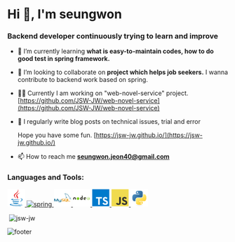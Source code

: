 <h1 align="left">Hi 👋, I'm seungwon</h1>
<h3 align="left">Backend developer continuously trying to learn and improve</h3>

- 🌱 I’m currently learning **what is easy-to-maintain codes, how to do good test in spring framework.**

- 👯 I’m looking to collaborate on **project which helps job seekers.** I wanna contribute to backend work based on spring.

- 👨‍💻 Currently I am working on "web-novel-service" project. [https://github.com/JSW-JW/web-novel-service](https://github.com/JSW-JW/web-novel-service)

- 📝 I regularly write blog posts on technical issues, trial and error
  
  Hope you have some fun. [https://jsw-jw.github.io/](https://jsw-jw.github.io/)

- 📫 How to reach me **seungwon.jeon40@gmail.com**

<p align="left">
</p>

<h3 align="left">Languages and Tools:</h3>
<p align="left"> 
  
  <a href="https://www.java.com" target="_blank" rel="noreferrer"> <img src="https://raw.githubusercontent.com/devicons/devicon/master/icons/java/java-original.svg" alt="java" width="40" height="40"/> </a> 
<a href="https://spring.io/" target="_blank" rel="noreferrer"> <img src="https://www.vectorlogo.zone/logos/springio/springio-icon.svg" alt="spring" width="40" height="40"/> </a> 
  <a href="https://www.mysql.com/" target="_blank" rel="noreferrer"> <img src="https://raw.githubusercontent.com/devicons/devicon/master/icons/mysql/mysql-original-wordmark.svg" alt="mysql" width="40" height="40"/> </a>
    <a href="https://nodejs.org" target="_blank" rel="noreferrer"> <img src="https://raw.githubusercontent.com/devicons/devicon/master/icons/nodejs/nodejs-original-wordmark.svg" alt="nodejs" width="40" height="40"/> </a> 
    <a href="https://www.typescriptlang.org/" target="_blank" rel="noreferrer"> <img src="https://raw.githubusercontent.com/devicons/devicon/master/icons/typescript/typescript-original.svg" alt="typescript" width="40" height="40"/> </a> <a href="https://developer.mozilla.org/en-US/docs/Web/JavaScript" target="_blank" rel="noreferrer"> <img src="https://raw.githubusercontent.com/devicons/devicon/master/icons/javascript/javascript-original.svg" alt="javascript" width="40" height="40"/> </a> <a href="https://www.python.org" target="_blank" rel="noreferrer"> <img src="https://raw.githubusercontent.com/devicons/devicon/master/icons/python/python-original.svg" alt="python" width="40" height="40"/> </a> 

</p> 

<p>&nbsp;<img align="center" src="https://github-readme-stats.vercel.app/api?username=jsw-jw&show_icons=true&locale=en" alt="jsw-jw" /></p>
  
![footer](https://capsule-render.vercel.app/api?type=wave&color=gradient&height=150&section=footer)
